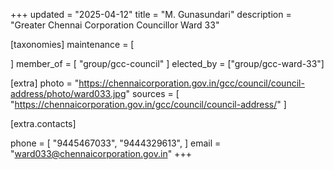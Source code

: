 +++
updated = "2025-04-12"
title = "M. Gunasundari"
description = "Greater Chennai Corporation Councillor Ward 33"

[taxonomies]
maintenance = [

]
member_of = [
    "group/gcc-council"
]
elected_by = ["group/gcc-ward-33"]

[extra]
photo = "https://chennaicorporation.gov.in/gcc/council/council-address/photo/ward033.jpg"
sources = [
    "https://chennaicorporation.gov.in/gcc/council/council-address/"
]

[extra.contacts]

phone = [
    "9445467033",
    "9444329613",
    ]
email = "ward033@chennaicorporation.gov.in"
+++
